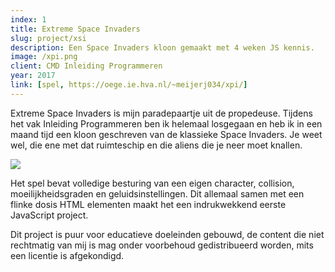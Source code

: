 ```yaml
---
index: 1
title: Extreme Space Invaders
slug: project/xsi
description: Een Space Invaders kloon gemaakt met 4 weken JS kennis.
image: /xpi.png
client: CMD Inleiding Programmeren
year: 2017
link: [spel, https://oege.ie.hva.nl/~meijerj034/xpi/]
---
```


<script>
  import Image from '$lib/components/atoms/Image.svelte'
</script>

Extreme Space Invaders is mijn paradepaartje uit de propedeuse. Tijdens het
vak Inleiding Programmeren ben ik helemaal losgegaan en heb ik in een maand
tijd een kloon geschreven van de klassieke Space Invaders. Je weet wel, die
ene met dat ruimteschip en die aliens die je neer moet knallen.

<Image lazy src="/play.png" format="inline" />

Het spel bevat volledige besturing van een eigen character, collision,
moeilijkheidsgraden en geluidsinstellingen. Dit allemaal samen met een
flinke dosis HTML elementen maakt het een indrukwekkend eerste JavaScript
project.

Dit project is puur voor educatieve doeleinden gebouwd, de content die niet
rechtmatig van mij is mag onder voorbehoud gedistribueerd worden, mits een
licentie is afgekondigd.
